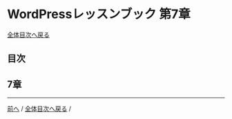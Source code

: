 # WordPressレッスンブック 第7章
[全体目次へ戻る](index.html)
## 目次

## 7章

***

[前へ](c6.html) /
[全体目次へ戻る](index.html) /
